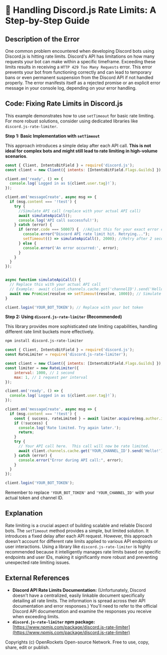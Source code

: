 # 🐞 Handling Discord.js Rate Limits: A Step-by-Step Guide


## Description of the Error

One common problem encountered when developing Discord bots using Discord.js is hitting rate limits.  Discord's API has limitations on how many requests your bot can make within a specific timeframe. Exceeding these limits results in receiving a `HTTP 429 Too Many Requests` error. This error prevents your bot from functioning correctly and can lead to temporary bans or even permanent suspension from the Discord API if not handled properly.  The error manifests itself as a rejected promise or an explicit error message in your console log, depending on your error handling.

## Code: Fixing Rate Limits in Discord.js

This example demonstrates how to use `setTimeout` for basic rate limiting.  For more robust solutions, consider using dedicated libraries like `discord.js-rate-limiter`.

**Step 1: Basic Implementation with `setTimeout`**

This approach introduces a simple delay after each API call.  **This is not ideal for complex bots and might still lead to rate limiting in high-volume scenarios**.

```javascript
const { Client, IntentsBitField } = require('discord.js');
const client = new Client({ intents: [IntentsBitField.Flags.Guilds] }); // Replace with your intents

client.on('ready', () => {
  console.log(`Logged in as ${client.user.tag}!`);
});

client.on('messageCreate', async msg => {
  if (msg.content === '!test') {
    try {
      //Simulate API call (replace with your actual API call)
      await simulateApiCall();
      console.log('API call successful!');
    } catch (error) {
      if (error.code === 50007) {  //Adjust this for your exact error code from Discord's error response
        console.error("Discord API rate limit hit. Retrying...");
        setTimeout(() => simulateApiCall(), 2000); //Retry after 2 seconds
      } else {
        console.error('An error occurred:', error);
      }
    }
  }
});


async function simulateApiCall() {
  // Replace this with your actual API call
  // Example:  await client.channels.cache.get('channelID').send('Hello!');
  await new Promise(resolve => setTimeout(resolve, 1000)); // Simulate API delay
}

client.login('YOUR_BOT_TOKEN'); // Replace with your bot token
```


**Step 2: Using `discord.js-rate-limiter` (Recommended)**

This library provides more sophisticated rate limiting capabilities, handling different rate limit buckets more effectively.

```bash
npm install discord.js-rate-limiter
```

```javascript
const { Client, IntentsBitField } = require('discord.js');
const RateLimiter = require('discord.js-rate-limiter');

const client = new Client({ intents: [IntentsBitField.Flags.Guilds] });
const limiter = new RateLimiter({
    interval: 1000, // 1 second
    max: 1, // 1 request per interval
});

client.on('ready', () => {
  console.log(`Logged in as ${client.user.tag}!`);
});

client.on('messageCreate', async msg => {
  if (msg.content === '!test') {
    const { success, rateLimited } = await limiter.acquire(msg.author.id); // Acquire a token
    if (!success) {
      console.log('Rate limited. Try again later.');
      return;
    }
    try {
      // Your API call here.  This call will now be rate limited.
      await client.channels.cache.get('YOUR_CHANNEL_ID').send('Hello!');
    } catch (error) {
      console.error("Error during API call:", error);
    }
  }
});

client.login('YOUR_BOT_TOKEN');
```

Remember to replace `'YOUR_BOT_TOKEN'` and `'YOUR_CHANNEL_ID'` with your actual token and channel ID.


## Explanation

Rate limiting is a crucial aspect of building scalable and reliable Discord bots. The `setTimeout` method provides a simple, but limited solution.  It introduces a fixed delay after each API request. However,  this approach doesn't account for different rate limits applied to various API endpoints or user interactions.  Using a library like `discord.js-rate-limiter` is highly recommended because it intelligently manages rate limits based on specific endpoints and user IDs, making it significantly more robust and preventing unexpected rate limiting issues.


## External References

* **Discord API Rate Limits Documentation:**  (Unfortunately, Discord doesn't have a centralized, easily linkable document specifically detailing all rate limits.  The information is spread across their API documentation and error responses.)  You'll need to refer to the official Discord API documentation and examine the responses you receive when exceeding limits.
* **`discord.js-rate-limiter` npm package:** [https://www.npmjs.com/package/discord.js-rate-limiter](https://www.npmjs.com/package/discord.js-rate-limiter)


Copyrights (c) OpenRockets Open-source Network. Free to use, copy, share, edit or publish.

